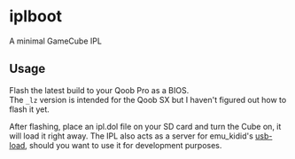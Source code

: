 # iplboot

A minimal GameCube IPL

## Usage

Flash the latest build to your Qoob Pro as a BIOS.  
The `_lz` version is intended for the Qoob SX but I haven't figured out how to
flash it yet.

After flashing, place an ipl.dol file on your SD card and turn the Cube on, it
will load it right away. The IPL also acts as a server for emu_kidid's
[usb-load](https://github.com/emukidid/gc-usb-load), should you want to use it
for development purposes.
